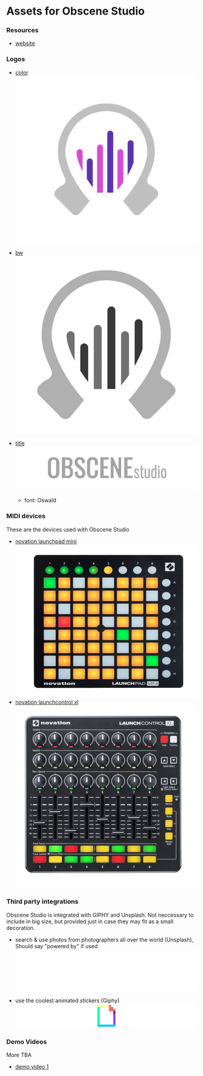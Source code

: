 # Assets for Obscene Studio

### Resources

- [website](https://obscene.studio)

### Logos

- [color](assets/logo-color-1024.png)
    ![color](assets/logo-color-1024.png)

- [bw](assets/logo-bw.png)
    ![bw](assets/logo-bw.png)

- [title](assets/banner-title.png)
    ![title](assets/banner-title.png)
    - font: Oswald

### MIDI devices

These are the devices used with Obscene Studio

- [novation launchpad mini](assets/novation-launchpad-mini.png)
    ![novation launchpad mini](assets/novation-launchpad-mini.png)
- [novation launchcontrol xl](assets/novation-launchcontrol-xl-3.png)
    ![novation launchcontrol xl](assets/novation-launchcontrol-xl-3.png)

### Third party integrations

Obscene Studio is integrated with GIPHY and Unsplash. Not neccessary to include in big size, but provided just in case they may fit as a small decoration.

- search & use photos from photographers all over the world (Unsplash), Should say "powered by" if used
    ![unsplash logo](assets/Unsplash_Logo_Full_White.png)

- use the coolest animated stickers (Giphy)
    ![powered by giphy](assets/Poweredby_640px-Black_HorizLogo.png)


### Demo Videos

More TBA

- [demo video 1](https://obscene.studio/platform/files/obscene-demo-1.mp4)

